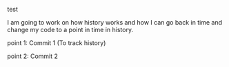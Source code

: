 test

I am going to work on how history works and how I can go back in time and change my code to a point in time in history. 

point 1: Commit 1 (To track history)

point 2: Commit 2
